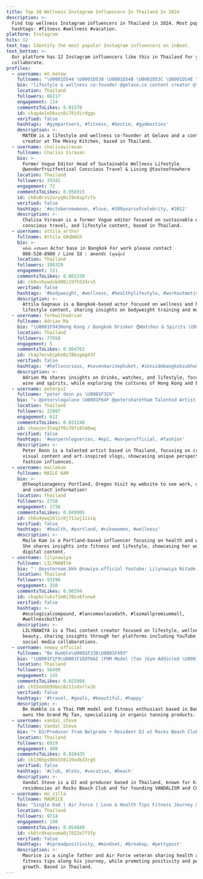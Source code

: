 ```yaml
---
title: Top 10 Wellness Instagram Influencers In Thailand In 2024
description: >-
  Find top wellness Instagram influencers in Thailand in 2024. Most popular
  hashtags: #fitness #wellness #vacation.
platform: Instagram
hits: 12
text_top: Identify the most popular Instagram influencers on inBeat.
text_bottom: >-
  Our platform has 12 Instagram influencers like this in Thailand for you to
  collaborate.
profiles:
  - username: mt.matew
    fullname: "\U0001D544 \U0001D538 \U0001D54B \U0001D53C \U0001D54E \U0001D7E1 \U0001D7DB. \U0001F98B"
    bio: "lifestyle & wellness co-founder @gelavo.co content creator @themessykitchenmt \U0001F4E9 dm or mt.matew@gmail.com"
    location: Thailand
    followers: 86217
    engagement: 114
    commentsToLikes: 0.01578
    id: ckap4e1o56xzx0i78j4irdggs
    verified: false
    hashtags: '#gympartners, #fitness, #bestie, #gymbesties'
    description: >-
      MATEW is a lifestyle and wellness co-founder at Gelavo and a content
      creator at The Messy Kitchen, based in Thailand.
  - username: chalisaviravan
    fullname: Chalisa Viravan
    bio: >-
      Former Vogue Editor Head of Sustainable Wellness Lifestyle
      @wonderfruitfestival Conscious Travel & Living @tasteofnowhere
    location: Thailand
    followers: 33341
    engagement: 72
    commentsToLikes: 0.056915
    id: ck0u0rvs2uryq0i19n8spfzfo
    verified: false
    hashtags: '#octobernewmoon, #love, #100yearsofcelebrity, #2012'
    description: >-
      Chalisa Viravan is a former Vogue editor focused on sustainable wellness,
      conscious travel, and lifestyle content, based in Thailand.
  - username: attila_arthur
    fullname: Attila GAGNAUX
    bio: >-
      อติล่า อาร์เธอร์ Actor base in Bangkok For work please contact
      088-528-8980 / Line Id : anondc (คุณดุ๊ก)
    location: Thailand
    followers: 198329
    engagement: 321
    commentsToLikes: 0.002339
    id: ck0vx5ywdxb400i19fh524rv5
    verified: false
    hashtags: '#bodyweight, #wellness, #healthylifestyle, #workoutmotivation'
    description: >-
      Attila Gagnaux is a Bangkok-based actor focused on wellness and healthy
      lifestyle content, sharing insights on bodyweight training and motivation.
  - username: forkwithadrian
    fullname: Adrian Ma
    bio: "\U0001F943Hong Kong / Bangkok Drinker ⌚️Watches & Spirits \U0001F377Wine & Lifestyle \U0001F37E@thewineting \U0001F50C contactwithadrian@gmail.com #ForkwithAdrian"
    location: Thailand
    followers: 77958
    engagement: 5
    commentsToLikes: 0.004762
    id: ckap7ecvbjpkn0i78bzgmg43f
    verified: false
    hashtags: '#hellocurious, #sevenmarinephuket, #innsidebangkoksukhumvit, #staycurious'
    description: >-
      Adrian Ma shares insights on drinks, watches, and lifestyle, focusing on
      wine and spirits, while exploring the cultures of Hong Kong and Bangkok.
  - username: peterps2
    fullname: "peter donn ps \U0001F3C6"
    bio: "✈️ @petervlogalone \U0001F64F @petersharetham Talented Artist @warper.official Contact Official Line @warperofficial 0924275707"
    location: Thailand
    followers: 22097
    engagement: 612
    commentsToLikes: 0.031248
    id: ckaozor3lmq2f0i78fs8lm8wq
    verified: false
    hashtags: '#warpervlogseries, #ep1, #warperofficial, #fashion'
    description: >-
      Peter Donn is a talented artist based in Thailand, focusing on creative
      visual content and art-inspired vlogs, showcasing unique perspectives and
      fashion influences.
  - username: mailekam
    fullname: MAILE KAM
    bio: >-
      @theoptionagency Portland, Oregon Visit my website to see work, digitals,
      and contact information!
    location: Thailand
    followers: 2758
    engagement: 1736
    commentsToLikes: 0.049905
    id: ck6u4ywq16lic0j71iwj1isiq
    verified: false
    hashtags: '#health, #portland, #nikewomen, #wellness'
    description: >-
      Maile Kam is a Portland-based influencer focusing on health and wellness.
      She shares insights into fitness and lifestyle, showcasing her work and
      digital content.
  - username: lilynawiya
    fullname: LILYNAWIYA
    bio: "♡ @oysteroom.bkk @nawiya.official Youtube: Lilynawiya Nitade CU 50 PDS 56 ติดต่องานคลิกลิงค์ด้านล่างนี้เลยค่ะ☁️\U0001F447\U0001F3FB"
    location: Thailand
    followers: 93296
    engagement: 258
    commentsToLikes: 0.00294
    id: ckapbclukzf1m0i78ov6fsnw4
    verified: false
    hashtags: >-
      #ecologicalcompound, #lancomexlazadath, #lazmallpremiummall,
      #wellnessbutler
    description: >-
      LILYNAWIYA is a Thai content creator focused on lifestyle, wellness, and
      beauty, sharing insights through her platforms including YouTube and
      social media collaborations.
  - username: newwy_official
    fullname: "Be Humble\U0001F338\U0001F493"
    bio: "\U0001F1F9\U0001F1EDTHAI |FHM Model |Tan |Gym Addicted \U0001F4CDBased in Bangkok, Thailand\U0001F4CD เจ้าของแบรนด์ @mytan.th ☀️\U0001F965\U0001F334 #น้ำมันอาบแดด #น้ำมันผิวแทน #organic -WORK PLEASE DM-"
    location: Thailand
    followers: 56499
    engagement: 145
    commentsToLikes: 0.025004
    id: ck55oxbb99boi0i11sdxrlv2b
    verified: false
    hashtags: '#travel, #goals, #beautiful, #happy'
    description: >-
      Be Humble is a Thai FHM model and fitness enthusiast based in Bangkok. She
      owns the brand My Tan, specializing in organic tanning products.
  - username: vandal_steve
    fullname: Vandal Steve
    bio: "• DJ/Producer from Belgrade • Resident DJ at Rocks Beach Club - Zrće Beach • Founder of VANDALISM / COLORES ⬇️ \U0001D7F0 \U0001D5D7\U0001D5D8\U0001D5D6\U0001D5DE \U0001D5DC\U0001D5E1 \U0001D5E7\U0001D5DB\U0001D5D8 \U0001D5E0\U0001D5DC\U0001D5EB / \U0001D5D6\U0001D5D7\U0001D5DD \U0001D7EF\U0001D7EC\U0001D7EC\U0001D7EC ⬇️"
    location: Thailand
    followers: 6919
    engagement: 400
    commentsToLikes: 0.028435
    id: ck136hps96k5t0i19xdk33rg5
    verified: false
    hashtags: '#club, #leto, #vacation, #beach'
    description: >-
      Vandal Steve is a DJ and producer based in Thailand, known for his
      residencies at Rocks Beach Club and for founding VANDALISM and COLORES.
  - username: mo_z1lla
    fullname: MAURICE
    bio: "Single Dad | Air Force | Love & Health Tips Fitness Journey @z1llalifestyle ⬅️ FOLLOW 2017 @goldsgym National Winner \U0001F3C6 @legacysupps athlete"
    location: Thailand
    followers: 9714
    engagement: 190
    commentsToLikes: 0.054848
    id: ck8tc0kqsxuma0j7822o7f5fp
    verified: false
    hashtags: '#spreadpositivity, #mindset, #breakup, #pettypost'
    description: >-
      Maurice is a single father and Air Force veteran sharing health and
      fitness tips along his journey, while promoting positivity and personal
      growth. Based in Thailand.
---
```


